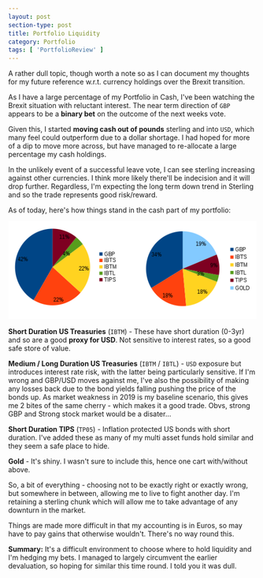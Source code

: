 ```yaml
---
layout: post
section-type: post
title: Portfolio Liquidity	
category: Portfolio
tags: [ 'PortfolioReview' ]
---
```



A rather dull topic, though worth a note so as I can document my thoughts for my future
reference w.r.t. currency holdings over the Brexit transition.

As I have a large percentage of my Portfolio in Cash, I've been watching the Brexit
situation with reluctant interest.  The near term direction of `GBP` appears to be a **binary 
bet** on the outcome of the next weeks vote.

Given this, I started **moving cash out of pounds** sterling and into `USD`, which many feel
could outperform due to a dollar shortage.  I had hoped for more of a dip to move more across,
but have managed to re-allocate a large percentage my cash holdings.

In the unlikely event of a successful leave vote, I can see sterling increasing against
other currencies.  I think more likely there'll be indecision and it will drop further.  Regardless,
I'm expecting the long term down trend in Sterling and so the trade represents good risk/reward. 

As of today, here's how things stand in the cash part of my portfolio:

<img style="border: 0;" src="/img/2018/20181205_Liquidity.png" />

**Short Duration US Treasuries** (`IBTM`) - These have short duration (0-3yr) and so are a good 
 **proxy for USD**.  Not sensitive to interest rates, so a good safe store of value.

**Medium / Long Duration US Treasuries** (`IBTM` / `IBTL`) - `USD` exposure but introduces interest rate risk,
with the latter being particularly sensitive.  If I'm wrong and GBP/USD moves against me, I've also the possibility of making any losses back due to the bond yields falling pushing the price of the bonds up. As market weakness in 2019 is my baseline scenario, this gives me 2 bites of the same cherry - which makes it a good trade.  Obvs, strong GBP and Strong stock market would be a disater...

**Short Duration TIPS** (`TP05`) - Inflation protected US bonds with short duration.  I've added these as
many of my multi asset funds hold similar and they seem a safe place to hide.

**Gold** - It's shiny. I wasn't sure to include this, hence one cart with/without above.

So, a bit of everything - choosing not to be exactly right or exactly wrong, but somewhere in between, 
allowing me to live to fight another day.  I'm retaining a sterling chunk which will allow me to take 
advantage of any downturn in the market.  

Things are made more difficult in that my accounting is in Euros, so may have to pay gains that otherwise wouldn't.  There's no way round this.  

**Summary:** It's a difficult environment to choose where to hold liquidity and I'm hedging
my bets.  I managed to largely circumvent the earlier devaluation, so hoping for similar this time round.  I told you it was dull.

